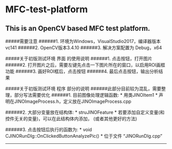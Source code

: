 # MFC-test-platform
This is an OpenCV based MFC test platform.
---------------------------------------------------------------
#####需要注意
######1. 环境为Windows，VisualStudio2017，编译器版本vc141
######2. OpenCV版本3.4.10
######3. 解决方案配置为 Debug，x64

#####关于初版测试环境 界面 的使用说明
######1. 点击按钮<OPEN>，打开图片
######2. 打开图片之后，需要左键先点击一下图片所在的窗口，以启用ROI画框功能
######3. 画好ROI框后，点击按钮<Reset ROI>
######4. 最后点击按钮<Analyze>，输出分析结果

#####关于初版测试环境 程序 部分的说明
######此部分目前较为混乱，需要整理，部分写法需要优化
######1. 目前图像处理逻辑函数: 
    * 用类JINOItem1
    * 声明在JINOImageProcess.h，定义放在JINOImageProcess.cpp

######2. 大部分变量放在结构体: 
    * struJINOFeature
    * 若要添加自定义变量(和控件无关的变量)，可以在此结构体内添加，
        (或者其他更好的方法)

######3. 点击按钮后执行的函数为:
    * void CJINORunDlg::OnClickedButtonAnalyzePic()
    * 位于文件 “JINORunDlg.cpp”

-------------------------------------------------------------
